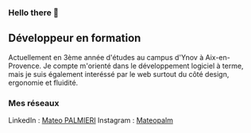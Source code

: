 ### Hello there 👋

<!--
**MateoPalmieri/MateoPalmieri** is a ✨ _special_ ✨ repository because its `README.md` (this file) appears on your GitHub profile.

Here are some ideas to get you started:

- 🔭 I’m currently working on ...
- 🌱 I’m currently learning ...
- 👯 I’m looking to collaborate on ...
- 🤔 I’m looking for help with ...
- 💬 Ask me about ...
- 📫 How to reach me: ...
- 😄 Pronouns: ...
- ⚡ Fun fact: ...
-->

## Développeur en formation

Actuellement en 3ème année d'études au campus d'Ynov à Aix-en-Provence.
Je compte m'orienté dans le développement logiciel à terme, mais je suis également interéssé par le web surtout du côté design, ergonomie et fluidité.

### Mes réseaux

LinkedIn : [Mateo PALMIERI](https://www.instagram.com/mat.palm/)
Instagram : [Mateopalm](https://www.linkedin.com/in/mateo-palmieri/)
